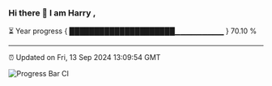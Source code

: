 ### Hi there 👋 I am Harry , 

⏳ Year progress { █████████████████████▁▁▁▁▁▁▁▁▁ } 70.10 %

---

⏰ Updated on Fri, 13 Sep 2024 13:09:54 GMT

![Progress Bar CI](https://github.com/duykhang68/duykhang68/workflows/Progress%20Bar%20CI/badge.svg)
